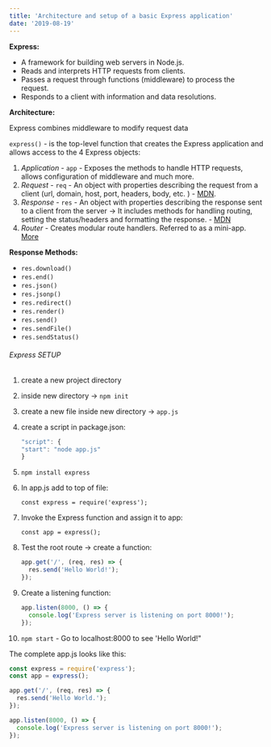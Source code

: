 ```yaml
---
title: 'Architecture and setup of a basic Express application'
date: '2019-08-19'
---
```


**Express:**

- A framework for building web servers in Node.js.
- Reads and interprets HTTP requests from clients.<!-- end -->
- Passes a request through functions (middleware) to process the request.
- Responds to a client with information and data resolutions.

**Architecture:**

Express combines middleware to modify request data

`express()` - is the top-level function that creates the Express application and allows access to the 4 Express objects:

1. _Application_ - `app` - Exposes the methods to handle HTTP requests, allows configuration of middleware and much more.
2. _Request_ - `req` - An object with properties describing the request from a client (url, domain, host, port, headers, body, etc. ) - [MDN](https://developer.mozilla.org/en-US/docs/Web/API/Request).
3. _Response_ - `res` - An object with properties describing the response sent to a client from the server -> It includes methods for handling routing, setting the status/headers and formatting the response. - [MDN](https://developer.mozilla.org/en-US/docs/Web/API/Response)
4. _Router_ - Creates modular route handlers. Referred to as a mini-app. [More](https://www.isaacpierce.io/express-router/)

**Response Methods:**

- `res.download()`
- `res.end()`
- `res.json()`
- `res.jsonp()`
- `res.redirect()`
- `res.render()`
- `res.send()`
- `res.sendFile()`
- `res.sendStatus()`

###### Express SETUP

1. create a new project directory
2. inside new directory -> `npm init`
3. create a new file inside new directory -> `app.js`
4. create a script in package.json:

    ```js
    "script": {
    "start": "node app.js"
    }
    ```

5. `npm install express`
6. In app.js add to top of file:

   `const express = require('express');`

7. Invoke the Express function and assign it to app:

   `const app = express();`

8. Test the root route -> create a function:

   ```js
   app.get('/', (req, res) => {
     res.send('Hello World!');
   });
   ```

9. Create a listening function:

   ```js
   app.listen(8000, () => {
     console.log('Express server is listening on port 8000!');
   });
   ```

10. `npm start` - Go to localhost:8000 to see 'Hello World!"

The complete app.js looks like this:

```js
const express = require('express');
const app = express();

app.get('/', (req, res) => {
  res.send('Hello World.');
});

app.listen(8000, () => {
  console.log('Express server is listening on port 8000!');
});
```

